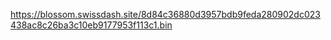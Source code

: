 https://blossom.swissdash.site/8d84c36880d3957bdb9feda280902dc023438ac8c26ba3c10eb9177953f113c1.bin

